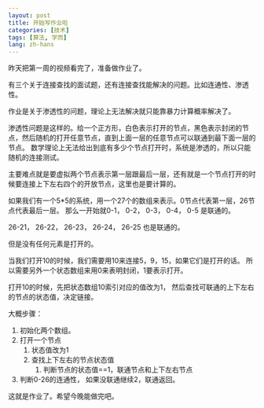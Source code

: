 ```yaml
---
layout: post
title: 开始写作业啦
categories: [技术]
tags: [算法, 学而]
lang: zh-hans
---
```


昨天把第一周的视频看完了，准备做作业了。

有三个关于连接查找的面试题，还有连接查找能解决的问题。比如连通性、渗透性。

作业是关于渗透性的问题，理论上无法解决就只能靠暴力计算概率解决了。

渗透性问题是这样的。给一个正方形，白色表示打开的节点，黑色表示封闭的节点，然后随机的打开任意节点，直到上面一层的任意节点可以联通到最下面一层的节点。
数学理论上无法给出到底有多少个节点打开时，系统是渗透的，所以只能随机的连接测试。

主要难点就是要虚拟两个节点表示第一层跟最后一层，还有就是一个节点打开的时候要连接上下左右四个的开放节点，这里也是要计算的。

如果我们有一个5*5的系统，用一个27个的数组来表示。0节点代表第一层，26节点代表最后一层。
那么一开始就0-1， 0-2， 0-3， 0-4， 0-5 是联通的。

26-21， 26-22， 26-23， 26-24， 26-25 也是联通的。

但是没有任何元素是打开的。

当我们打开10的时候，我们需要用10来连接5，9，15，如果它们是打开的话。
所以需要另外一个状态数组来用0来表明封闭，1要表示打开。

打开10的时候，先把状态数组10索引对应的值改为1， 然后查找可联通的上下左右的节点的状态值，决定链接。

大概步骤：
1. 初始化两个数组。
2. 打开一个节点
    1. 状态值改为1
    2. 查找上下左右的节点状态值
        1. 判断节点的状态值==1，联通节点和上下左右节点
3. 判断0-26的连通性， 如果没联通继续2，联通返回。

这就是作业了。希望今晚能做完吧。